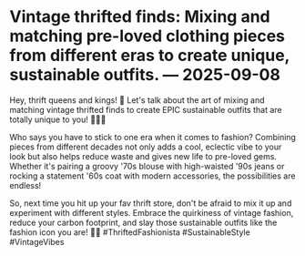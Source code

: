 # Vintage thrifted finds: Mixing and matching pre-loved clothing pieces from different eras to create unique, sustainable outfits. — 2025-09-08

Hey, thrift queens and kings! 🌟 Let's talk about the art of mixing and matching vintage thrifted finds to create EPIC sustainable outfits that are totally unique to you! 💁‍♀️🔥

Who says you have to stick to one era when it comes to fashion? Combining pieces from different decades not only adds a cool, eclectic vibe to your look but also helps reduce waste and gives new life to pre-loved gems. Whether it's pairing a groovy '70s blouse with high-waisted '90s jeans or rocking a statement '60s coat with modern accessories, the possibilities are endless!

So, next time you hit up your fav thrift store, don't be afraid to mix it up and experiment with different styles. Embrace the quirkiness of vintage fashion, reduce your carbon footprint, and slay those sustainable outfits like the fashion icon you are! 🌿💃 #ThriftedFashionista #SustainableStyle #VintageVibes